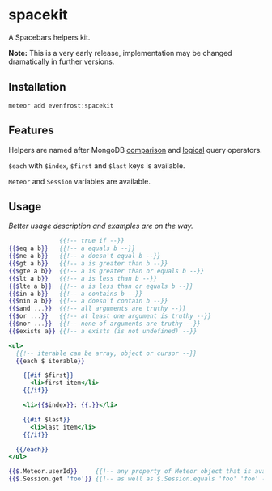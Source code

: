 # spacekit
A Spacebars helpers kit.

**Note:** This is a very early release, implementation may be changed dramatically in further versions.

## Installation
`meteor add evenfrost:spacekit`

## Features
Helpers are named after MongoDB [comparison](http://docs.mongodb.org/manual/reference/operator/query-comparison/) and [logical](http://docs.mongodb.org/manual/reference/operator/query-logical/) query operators.

`$each` with `$index`, `$first` and `$last` keys is available.

`Meteor` and `Session` variables are available.

## Usage
_Better usage description and examples are on the way._
```handlebars
              {{!-- true if --}}
{{$eq a b}}   {{!-- a equals b --}}
{{$ne a b}}   {{!-- a doesn't equal b --}}
{{$gt a b}}   {{!-- a is greater than b --}}
{{$gte a b}}  {{!-- a is greater than or equals b --}}
{{$lt a b}}   {{!-- a is less than b --}}
{{$lte a b}}  {{!-- a is less than or equals b --}}
{{$in a b}}   {{!-- a contains b --}}
{{$nin a b}}  {{!-- a doesn't contain b --}}
{{$and ...}}  {{!-- all arguments are truthy --}}
{{$or ...}}   {{!-- at least one argument is truthy --}}
{{$nor ...}}  {{!-- none of arguments are truthy --}}
{{$exists a}} {{!-- a exists (is not undefined) --}}

<ul>
  {{!-- iterable can be array, object or cursor --}}
  {{each $ iterable}}

    {{#if $first}}
      <li>first item</li>
    {{/if}}

    <li>{{$index}}: {{.}}</li>

    {{#if $last}}
      <li>last item</li>
    {{/if}}

  {{/each}}
</ul>

{{$.Meteor.userId}}     {{!-- any property of Meteor object that is available on the client --}}
{{$.Session.get 'foo'}} {{!-- as well as $.Session.equals 'foo' 'foo' --}}
```
